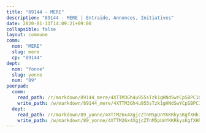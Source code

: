 ```yaml
---
title: "89144 - MERE"
description: "89144 - MERE | Entraide, Annonces, Initiatives"
date: 2020-01-11T14:09:21+09:00
collapsible: false
layout: commune
comm:
  nom: "MERE"
  slug: mere
  cp: "89144"
dept:
  nom: "Yonne"
  slug: yonne
  num: "89"
peerpad:
  comm:
    read_path: /r/markdown/89144_mere/4XTTM3Gh4u955sTzk1gHNdSwYCpSBPC1GQFCyWH3xfDbHhvF9
    write_path: /w/markdown/89144_mere/4XTTM3Gh4u955sTzk1gHNdSwYCpSBPC1GQFCyWH3xfDbHhvF9-K3TgTrm347AaKiRqzbNtDe8UoKZ3Db4E53jB4274krohyrvuNh7Z8KNWC5AFgaRQffSFLvRcuEkRRnFkD2W9ztiHa9yRJRP8Cdz1Gdsb6GXuDH6Yac4zkQkHhd8ekLLjSPyZ6Spw
  dept:
    read_path: /r/markdown/89_yonne/4XTTM26x4XgjcZTnM5pUnYKKRkysKgfXHh1wiigoPHqn9LDKB
    write_path: /w/markdown/89_yonne/4XTTM26x4XgjcZTnM5pUnYKKRkysKgfXHh1wiigoPHqn9LDKB-K3TgU4xaMVqzoRnPJNyddApuMoWvJyHL35bzooauYvdhG3MLg3ikjpoueq9BDtqVP4hJBQxpPxix2gohzXyST9tZPnEkyXpDMdHiAFpx7EU6e8WgvFk7NPsBQepM8o13bG9dyqq7
---
```


